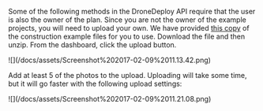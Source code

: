 Some of the following methods in the DroneDeploy API require that the user is also the owner of the plan.  Since you are not the owner of the example projects, you will need to upload your own. We have provided [this copy](https://s3.amazonaws.com/drone-deploy-plugins/templates/construction_site.zip) of the construction example files for you to use. Download the file and then unzip.  From the dashboard, click the upload button.

!\[\]\(/docs/assets/Screenshot%202017-02-09%2011.13.42.png\)

Add at least 5 of the photos to the upload.  Uploading will take some time, but it will go faster with the following upload settings:

!\[\]\(/docs/assets/Screenshot%202017-02-09%2011.21.08.png\)

